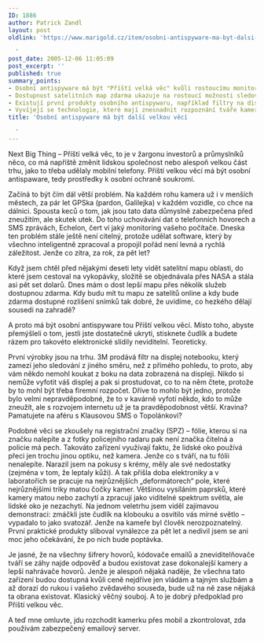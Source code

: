 ```yaml
---
ID: 1886
author: Patrick Zandl
layout: post
oldlink: 'https://www.marigold.cz/item/osobni-antispyware-ma-byt-dalsi-velkou-veci

  '
post_date: 2005-12-06 11:05:09
post_excerpt: ''
published: true
summary_points:
- Osobní antispyware má být "Příští velká věc" kvůli rostoucímu monitoringu.
- Dostupnost satelitních map zdarma ukazuje na rostoucí možnosti sledování.
- Existují první produkty osobního antispywaru, například filtry na displeje.
- Vyvíjejí se technologie, které mají znesnadnit rozpoznání tváře kamerami.
title: 'Osobní antispyware má být další velkou věcí

  '
---
```


<p>Next Big Thing – Příští velká věc, to je v žargonu investorů a průmyslníků něco, co má napříště změnit lidskou společnost nebo alespoň velkou část trhu, jako to třeba udělaly mobilní telefony. Příští velkou věcí má být osobní antispaware, tedy prostředky k osobní ochraně soukromí. </p>

<p>Začíná to být čím dál větší problém. Na každém rohu kamera už i v menších městech, za pár let GPSka (pardon, Galilejka) v každém vozidle, co chce na dálnici. Spousta keců o tom, jak jsou tato data důmyslně zabezpečena před zneužitím, ale skutek utek. Do toho uchovávání dat o telefonních hovorech a SMS zprávách, Echelon, čert ví jaký monitoring vašeho počítače. Dneska ten problém stále ještě není citelný, protože udělat software, který by všechno inteligentně zpracoval a propojil pořád není levná a rychlá záležitost. Jenže co zítra, za rok, za pět let? </p>

<p>Když jsem chtěl před nějakými deseti lety vidět satelitní mapu oblasti, do které jsem cestoval na vykopávky, složitě se objednávala přes NASA a stála asi pět set dolarů. Dnes mám o dost lepší mapu přes několik služeb dostupnou zdarma. Kdy budu mít tu mapu ze satelitů online a kdy bude zdarma dostupné rozlišení snímků tak dobré, že uvidíme, co hezkého dělají sousedi na zahradě?</p>

<p>A proto má být osobní antispyware tou Příští velkou věcí. Místo toho, abyste přemýšleli o tom, jestli jste dostatečně ukryti, stisknete čudlík a budete rázem pro takovéto elektronické slídily neviditelní. Teoreticky. </p>

<p>První výrobky jsou na trhu. 3M prodává filtr na displej notebooku, který zamezí jeho sledování z jiného směru, než z přímého pohledu, to proto, aby vám někdo nemohl koukat z boku na data zobrazená na displeji. Nikdo si nemůže vyfotit váš displej a pak si prostudovat, co to na něm čtete, protože by to mohl být třeba firemní rozpočet. Dříve to mohlo být jedno, protože bylo velmi nepravděpodobné, že to v kavárně vyfotí někdo, kdo to může zneužít, ale s rozvojem internetu už je ta pravděpodobnost větší. Kravina? Pamatujete na aféru s Klausovou SMS o Topolánkovi?</p>

<p>Podobné věci se zkoušely na registrační značky (SPZ) – fólie, kterou si na značku nalepíte a z fotky policejního radaru pak není značka čitelná a policie má pech. Takováto zařízení využívají faktu, že lidské oko používá přeci jen trochu jinou optiku, než kamera. Jenže co s tváří, na tu fólii nenalepíte. Narazil jsem na pokusy s krémy, měly ale své nedostatky (zejména v tom, že leptaly kůži). A tak přišla doba elektroniky a v laboratořích se pracuje na nejrůznějších „deformátorech“ pole, které nejrůznějšími triky matou čočky kamer. Většinou vysíláním paprsků, které kamery matou nebo zachytí a zpracují jako viditelné spektrum světla, ale lidské oko je nezachytí. Na jednom veletrhu jsem viděl zajímavou demonstraci: zmáčkli jste čudlík na klobouku a osvítilo vás mírné světlo – vypadalo to jako svatozář. Jenže na kameře byl člověk nerozpoznatelný. První praktické produkty sliboval vynálezce za pět let a nedivil jsem se ani moc jeho očekávání, že po nich bude poptávka. </p>

<p>Je jasné, že na všechny šifrery hovorů, kódovače emailů a zneviditelňovače tváří se záhy najde odpověď a budou existovat zase dokonalejší kamery a lepší nahrávače hovorů. Jenže je alespoň nějaká naděje, že všechna tato zařízení budou dostupná kvůli ceně nejdříve jen vládám a tajným službám a až dorazí do rukou i vašeho zvědavého souseda, bude už na ně zase nějaká ta obrana existovat. Klasický věčný souboj. A to je dobrý předpoklad pro Příští velkou věc. </p>

<p>A teď mne omluvte, jdu rozchodit kamerku přes mobil a zkontrolovat, zda používám zabezpečený emailový server.
</p>